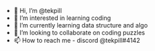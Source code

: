 - 👋 Hi, I’m @tekpill
- 👀 I’m interested in learning coding
- 🌱 I’m currently learning data structure and algo
- 💞️ I’m looking to collaborate on coding puzzles
- 📫 How to reach me - discord @tekpill#4142
